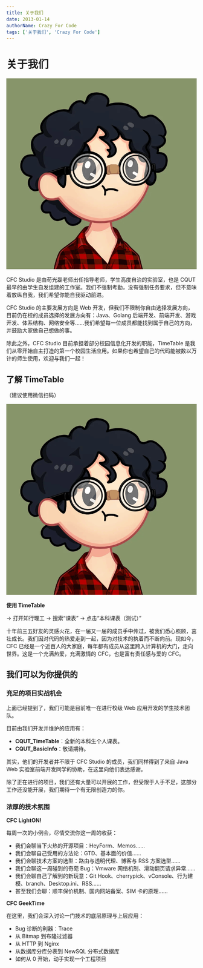 ```yaml
---
title: 关于我们
date: 2013-01-14
authorName: Crazy For Code
tags: ['关于我们', 'Crazy For Code']
---
```


# 关于我们

![CFC Studio Logo](https://raw.githubusercontent.com/shengeyan/image/master/2.png)

CFC Studio 是由苟光磊老师出任指导老师，学生高度自治的实验室，也是 CQUT 最早的由学生自发组建的工作室。我们不强制考勤，没有强制任务要求，但不意味着放纵自我，我们希望你能自我驱动前进。

CFC Studio 的主要发展方向是 Web 开发，但我们不限制你自由选择发展方向，目前仍在校的成员选择的发展方向有：Java、Golang 后端开发、前端开发、游戏开发、体系结构、网络安全等……我们希望每一位成员都能找到属于自己的方向，并鼓励大家做自己想做的事。

除此之外，CFC Studio 目前承担着部分校园信息化开发的职能，TimeTable 是我们从零开始自主打造的第一个校园生活应用。如果你也希望自己的代码能被数以万计的师生使用，欢迎与我们一起！

## 了解 TimeTable

（建议使用微信扫码）

![TimeTable QR Code](https://raw.githubusercontent.com/shengeyan/image/master/2.png)

**使用 TimeTable**

-> 打开知行理工
-> 搜索“课表”
-> 点击“本科课表（测试）”

十年前三五好友的灵感火花，在一届又一届的成员手中传过，被我们悉心照顾，茁壮成长。我们因对代码的热爱走到一起，因为对技术的执着而不断向前。现如今，CFC 已经是一个近百人的大家庭，每年都有成员从这里跨入计算机的大门，走向世界。这是一个充满热爱，充满激情的 CFC，也是富有责任感与爱的 CFC。

## 我们可以为你提供的

### 充足的项目实战机会

上面已经提到了，我们可能是目前唯一在进行校级 Web 应用开发的学生技术团队。

目前由我们开发并维护的应用有：

- **CQUT_TimeTable**：全新的本科生个人课表。
- **CQUT_BasicInfo**：敬请期待。

其实，他们的开发者并不限于 CFC Studio 的成员，我们同样得到了来自 Java Web 实验室前端开发同学的协助，在这里向他们表达感谢。

除了正在进行的项目，我们还有大量可以开展的工作，但受限于人手不足，这部分工作还没能开展，我们期待一个有无限创造力的你。

### 浓厚的技术氛围

**CFC LightON!**

每周一次的小例会，尽情交流你这一周的收获：

- 我们会聊当下火热的开源项目：HeyForm、Memos……
- 我们会聊自己受用的方法论：GTD、基本面的价值……
- 我们会聊技术方案的选型：路由与透明代理、博客与 RSS 方案选型……
- 我们会聊这一周碰到的奇葩 Bug：Vmware 网络机制、滑动翻页请求异常……
- 我们会聊自己了解到的新玩意：Git Hook、cherrypick、vConsole、行为建模、branch、Desktop.ini、RSS……
- 甚至我们会聊：顺丰保价机制、国内网站备案、SIM 卡的原理……

**CFC GeekTime**

在这里，我们会深入讨论一门技术的底层原理与上层应用：

- Bug 诊断的利器：Trace
- 从 Bitmap 到布隆过滤器
- 从 HTTP 到 Nginx
- 从数据库分库分表到 NewSQL 分布式数据库
- 如何从 0 开始，动手实现一个工程项目
